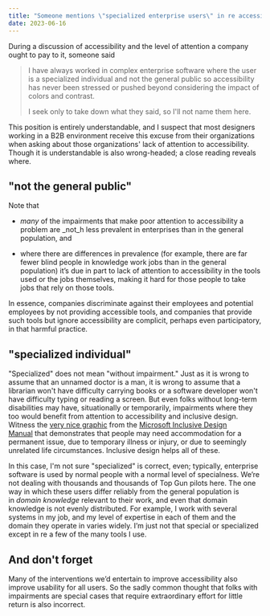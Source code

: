```yaml
---
title: "Someone mentions \"specialized enterprise users\" in re accessibility"
date: 2023-06-16
---
```


During a discussion of accessibility and the level of attention a company ought to pay to it, someone said

> I have always worked in complex enterprise software where the user is a specialized individual and not the general public so accessibility has never been stressed or pushed beyond considering the impact of colors and contrast.
> 
> I seek only to take down what they said, so I'll not name them here.

This position is entirely understandable, and I suspect that most designers working in a B2B environment receive this excuse from their organizations when asking about those organizations' lack of attention to accessibility. Though it is understandable is also wrong-headed; a close reading reveals where.

## "not the general public"

Note that

- _many_ of the impairments that make poor attention to accessibility a problem are _not_h less prevalent in enterprises than in the general population, and

- where there are differences in prevalence (for example, there are far fewer blind people in knowledge work jobs than in the general population) it’s due in part to lack of attention to accessibility in the tools used or the jobs themselves, making it hard for those people to take jobs that rely on those tools.

In essence, companies discriminate against their employees and potential employees by not providing accessible tools, and companies that provide such tools but ignore accessibility are complicit, perhaps even participatory, in that harmful practice.

## "specialized individual"

"Specialized" does not mean "without impairment." Just as it is wrong to assume that an unnamed doctor is a man, it is wrong to assume that a librarian won't have difficulty carrying books or a software developer won't have difficulty typing or reading a screen. But even folks without long-term disabilities may have, situationally or temporarily, impairments where they too would benefit from attention to accessibility and inclusive design. Witness the [very nice graphic](https://www.oxfordcc.co.uk/files/inclusive.png) from the [Microsoft Inclusive Design Manual](https://inclusive.microsoft.design/) that demonstrates that people may need accommodation for a permanent issue, due to temporary illness or injury, or due to seemingly unrelated life circumstances. Inclusive design helps all of these.

In this case, I'm not sure "specialized" is correct, even; typically, enterprise software is used by normal people with a normal level of specialness. We’re not dealing with thousands and thousands of Top Gun pilots here. The one way in which these users differ reliably from the general population is in _domain knowledge_ relevant to their work, and even that domain knowledge is not evenly distributed. For example, I work with several systems in my job, and my level of expertise in each of them and the domain they operate in varies widely. I’m just not that special or specialized except in re a few of the many tools I use.

## And don't forget

Many of the interventions we’d entertain to improve accessibility also improve usability for all users. So the sadly common thought that folks with impairments are special cases that require extraordinary effort for little return is also incorrect.
